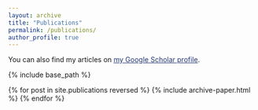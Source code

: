 ```yaml
---
layout: archive
title: "Publications"
permalink: /publications/
author_profile: true
---
```


You can also find my articles on <a href="https://scholar.google.com/citations?user=CnwAbLMAAAAJ&hl=es" style="color:#263875;">my Google Scholar profile</a>.

{% include base_path %}

{% for post in site.publications reversed %}
  {% include archive-paper.html %}
{% endfor %}
